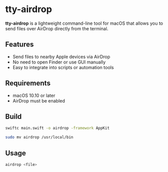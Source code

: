 # tty-airdrop

**tty-airdrop** is a lightweight command-line tool for macOS that allows you to send files over AirDrop directly from the terminal.

## Features

- Send files to nearby Apple devices via AirDrop
- No need to open Finder or use GUI manually
- Easy to integrate into scripts or automation tools

## Requirements

- macOS 10.10 or later
- AirDrop must be enabled

## Build

```bash
swiftc main.swift -o airdrop -framework AppKit  

sudo mv airdrop /usr/local/bin
```


## Usage

```bash
airdrop <file>
```